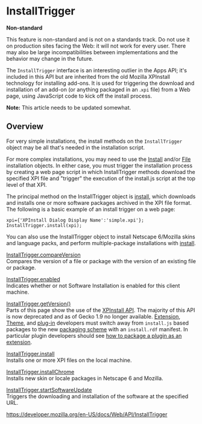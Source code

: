 # InstallTrigger

**Non-standard**

This feature is non-standard and is not on a standards track. Do not use it on production sites facing the Web: it will not work for every user. There may also be large incompatibilities between implementations and the behavior may change in the future.

The `InstallTrigger` interface is an interesting outlier in the Apps API; it's included in this API but are inherited from the old Mozilla XPInstall technology for installing add-ons. It is used for triggering the download and installation of an add-on (or anything packaged in an .`xpi` file) from a Web page, using JavaScript code to kick off the install process.

**Note:** This article needs to be updated somewhat.

## Overview

For very simple installations, the install methods on the `InstallTrigger` object may be all that's needed in the installation script.

For more complex installations, you may need to use the [Install](https://developer.mozilla.org/en-US/docs/XPInstall_API_Reference/Install_Object) and/or [File](https://developer.mozilla.org/en-US/docs/XPInstall_API_Reference/File_Object) installation objects. In either case, you must trigger the installation process by creating a web page script in which InstallTrigger methods download the specified XPI file and "trigger" the execution of the install.js script at the top level of that XPI.

The principal method on the InstallTrigger object is [install](installtrigger/install), which downloads and installs one or more software packages archived in the XPI file format. The following is a basic example of an install trigger on a web page:

    xpi={'XPInstall Dialog Display Name':'simple.xpi'};
    InstallTrigger.install(xpi);

You can also use the InstallTrigger object to install Netscape 6/Mozilla skins and language packs, and perform multiple-package installations with [install](installtrigger/install).

[InstallTrigger.compareVersion](installtrigger/compareversion)  
Compares the version of a file or package with the version of an existing file or package.

[InstallTrigger.enabled](installtrigger/enabled)  
Indicates whether or not Software Installation is enabled for this client machine.

[InstallTrigger.getVersion()](installtrigger/getversion)  
Parts of this page show the use of the [XPInstall API](https://developer.mozilla.org/en-US/docs/XPInstall_API_Reference). The majority of this API is now deprecated and as of Gecko 1.9 no longer available. [Extension](https://developer.mozilla.org/en-US/docs/Extensions), [Theme](https://developer.mozilla.org/en-US/docs/Themes), and [plug-in](https://developer.mozilla.org/en-US/docs/Plugins) developers must switch away from `install.js` based packages to the new [packaging scheme](https://developer.mozilla.org/en-US/docs/Bundles) with an `install.rdf` manifest. In particular plugin developers should see [how to package a plugin as an extension](https://developer.mozilla.org/en-US/docs/Shipping_a_plugin_as_a_Toolkit_bundle).

[InstallTrigger.install](installtrigger/install)  
Installs one or more XPI files on the local machine.

[InstallTrigger.installChrome](installtrigger/installchrome)  
Installs new skin or locale packages in Netscape 6 and Mozilla.

[InstallTrigger.startSoftwareUpdate](installtrigger/startsoftwareupdate)  
Triggers the downloading and installation of the software at the specified URL.

<a href="https://developer.mozilla.org/en-US/docs/Web/API/InstallTrigger" class="_attribution-link">https://developer.mozilla.org/en-US/docs/Web/API/InstallTrigger</a>
